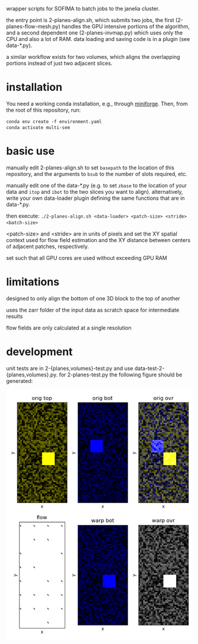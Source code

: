 wrapper scripts for SOFIMA to batch jobs to the janelia cluster.

the entry point is 2-planes-align.sh, which submits two jobs, the first
(2-planes-flow-mesh.py) handles the GPU intensive portions of the algorithm, and a
second dependent one (2-planes-invmap.py) which uses only the CPU and also a lot
of RAM.  data loading and saving code is in a plugin (see data-\*.py).

a similar workflow exists for two volumes, which aligns the overlapping portions
instead of just two adjacent slices.

# installation

You need a working conda installation, e.g., through [miniforge](https://github.com/conda-forge/miniforge).
Then, from the root of this repository, run:

```
conda env create -f environment.yaml
conda activate multi-sem
```

# basic use

manually edit 2-planes-align.sh to set `basepath` to the location of this
repository, and the arguments to `bsub` to the number of slots required, etc.

manually edit one of the data-\*.py (e.g. to set `zbase` to the location of
your data and `itop` and `ibot` to the two slices you want to align).
alternatively, write your own data-loader plugin defining the same functions
that are in data-\*.py.

then execute: `./2-planes-align.sh <data-loader> <patch-size> <stride> <batch-size>`

\<patch-size\> and \<stride\> are in units of pixels and set the XY spatial
context used for flow field estimation and the XY distance between centers of
adjacent patches, respectively.

set <batch-size> such that all GPU cores are used without exceeding GPU RAM

# limitations

designed to only align the bottom of one 3D block to the top of another

uses the zarr folder of the input data as scratch space for intermediate results 

flow fields are only calculated at a single resolution

# development

unit tests are in 2-{planes,volumes}-test.py and use
data-test-2-{planes,volumes}.py.  for 2-planes-test.py the following figure
should be generated:

![output of unit tests](overlay.png)
